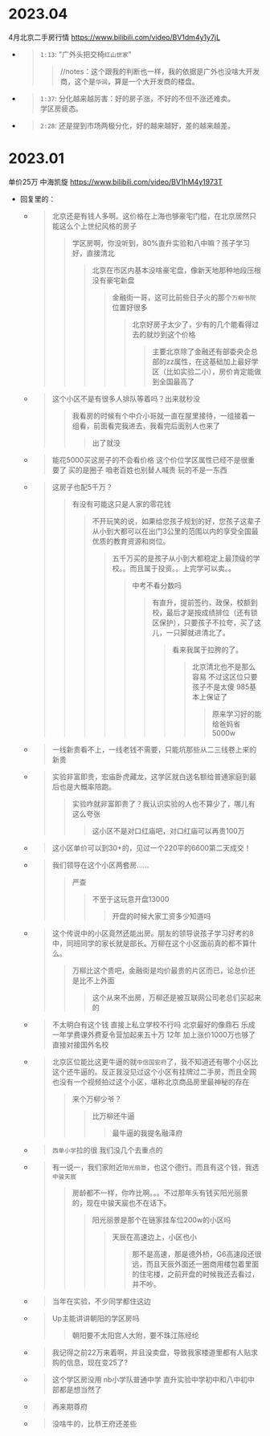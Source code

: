 
# 2023.04

4月北京二手房行情 https://www.bilibili.com/video/BV1dm4y1y7jL
- > `1:13`: "广外头把交椅`红山世家`"
  >> //notes：这个跟我的判断也一样，我的依据是广外也没啥大开发商，这个是`华润`，算是一个大开发商的楼盘。
- > `1:37`: 分化越来越厉害：好的房子涨，不好的不但不涨还难卖。 <br> 学区房疲态。
- > `2:28`: 还是提到市场两极分化，好的越来越好，差的越来越差。

# 2023.01

单价25万 中海凯旋 https://www.bilibili.com/video/BV1hM4y1973T
- 回复里的：
  * > 北京还是有钱人多啊。这价格在上海也够豪宅门槛，在北京居然只能这么个上世纪风格的房子
    >> 学区房啊，你没听到，80%直升实验和八中嘛？孩子学习好，直接清北
    >>> 北京在市区内基本没啥豪宅盘，像新天地那种地段压根没有豪宅新盘
    >>>> 金融街一哥，这可比前些日子火的那个`万柳书院`位置好很多
    >>>>> 北京好房子太少了，少有的几个能看得过去的就炒到这个价格
    >>>>>> 主要北京除了金融还有部委央企总部的zz属性，在这基础加上最好学区（比如实验二小），房价肯定能做到全国最高了
  * > 这个小区不是有很多人排队等着吗？出来就秒没
    >> 我看房的时候有个中介小哥就一直在屋里接待，一组接着一组看，前面看完我进去，我看完后面别人也来了
    >>> 出了就没
  * > 能花5000买这房子的不会看价格 这个价位学区属性已经不是很重要了 买的是圈子 咱老百姓也别替人喊贵 玩的不是一东西
  * > 这房子也配5千万？
    >> 有没有可能这只是人家的零花钱
    >>> 不开玩笑的说，如果给您孩子规划的好，您孩子这辈子从小到大都可以在出门3公里的范围以内的享受全国最优质的教育资源和岗位。
    >>>> 五千万买的是孩子从小到大都稳定上最顶级的学校。。而且属于投资。。上完学可以卖。。
    >>>>> 中考不看分数吗
    >>>>>> 有直升，提前签约，政保，校额到校，最后才是按成绩排位（还有锁区保护），只要孩子不拉夸，买了这儿，一只脚就进清北了。
    >>>>>>> 看来我属于拉胯的了。
    >>>>>>>> 北京清北也不是那么容易 不过这区位只要孩子不是太傻 985基本上保证了
    >>>>>>>>> 原来学习好的能给爸妈省5000w
  * > 一线新贵看不上，一线老钱不需要，只能坑那些从二三线卷上来的新贵
  * > 实验非富即贵，宏庙卧虎藏龙，这学区就白送名额给普通家庭到最后也是大概率陪跑。
    >> 实验咋就非富即贵了？我认识实验的人也不算少了，哪儿有这么夸张
    >>> 这小区不是对口红庙吧，对口红庙可以再贵100万
  * > 这小区单价可以到30+的，见过一个220平的6600第二天成交！
  * > 我们领导在这个小区两套房……
    >> 严查
    >>> 不至于这玩意开盘13000
    >>>> 开盘的时候大家工资多少知道吗
  * > 这个传说中的小区竟然还能出房。朋友的领导说孩子学习好考的8中，同班同学的家长就是部长。万柳在这个小区面前真的都不算什么。
    >> 万柳比这个贵吧，金融街是均价最贵的片区而已，论总价还是比不上外面
    >>> 这个从来不出房，万柳还是被互联网公司老总们买起来的
  * > 不太明白有这个钱 直接上私立学校不行吗 北京最好的像鼎石 乐成 一年学费课外费夏令营加起来五十万 12年 加上涨价1000万也够了 直接对接国外名校
  * > 北京区位能比这更牛逼的就`中信国安府`了，我不知道还有哪个小区比这个还牛逼的。反正我没见过这个小区有挂牌过二手房，而且全网也没有一个视频拍过这个小区，堪称北京商品房里最神秘的存在
    >> 来个万柳少爷？
    >>> 比万柳还牛逼
    >>>> 最牛逼的我提名融泽府
  * > `西单小学`拉的很 我们没几个去重点的
  * > 有一说一，我们家附近`阳光丽景`，也这个德行。而且有这个钱，我选`中骏天宸`
    >> 房龄都不一样，你咋比啊。。。不过那年头有钱买阳光丽景的，现在中骏天宸也不在话下。
    >>> 阳光丽景是那个在链家挂车位200w的小区吗
    >>>> 天辰在高速边上，小区也小
    >>>>> 那不是高速，那是德外桥，G6高速段还很远，而且天辰外面还一圈商用楼包着里面的住宅楼，之前开盘的时候我还去看过，并不吵。
  * > 当年在实验，不少同学都住这边
  * > Up主能讲讲朝阳的学区房吗
    >> 朝阳要不太阳宫人大附，要不珠江陈经纶
  * > 我记得之前22万来着啊，并且没卖盘，导致我家楼道里都有人贴求购的信息，现在变25了?
  * > 这个学区房没用 nb小学队普通中学 直升实验中学初中和八中初中部都是想当然了
  * > 再来期尊府
  * > 没啥牛的，比恭王府还差些
